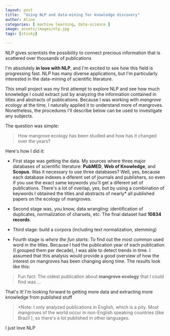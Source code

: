 ```yaml
---
layout: post
title:  "Using NLP and data-mining for knowledge discovery"
author: Aline
categories: [ machine learning, data-science ]
image: assets/images/nlp.jpg
tags: [sticky]

---
```


NLP gives scientists the possibility to connect precious information that is scattered over thousands of publications

I'm absolutely **in love with NLP**, and I'm excited to see how this field is progressing fast.
NLP has many diverse applications, but I'm particularly interested in the data-mining of scientific literature.  

This small project was my first attempt to explore NLP and see how much knowledge I could extract just by analyzing the information contained in titles and abstracts of publications.
Because I was working with _mangrove ecology_ at the time, I naturally applied it to understand more of mangroves. Nonetheless, the procedures I'll describe below can be used to investigate any subjects.


The question was simple:

> How mangrove ecology has been studied and how has it changed over the years?

Here's how I did it:

* First stage was getting the data. My sources where three major databases of scientific literature: **PubMED**, **Web of Knowledge**, and **Scopus**. Was it necessary to use three databases? Well, yes, because each database indexes a diferent set of journals and publishers, so even if you use the exact same keywords you'll get a diferent set of publications. There's a lot of overlap, yes, but by using a combination of keywords I obtained the titles and abstracts of nearly* all published papers on the ecology of mangroves.

* Second stage was, you know, data wrangling: identification of duplicates, normalization of charsets, etc. The final dataset had **10834 records**.

* Third stage: build a corpora (including text normalization, stemming)

* Fourth stage is _where the fun starts_: To find out the most common used word in the titles.
Because I had the publication year of each publication (I grouped them per decade), I was able to detect trends in time. I assumed that this analysis would provide a good overview of how the interest on mangroves has been changing along time. The results look like this:


> Fun fact: The oldest publication about **mangrove ecology** that I could find was ...

That's it! I'm looking forward to getting more data and extracting more knowledge from published stuff

> *Note: I only analyzed publications in English, which is a pity. Most mangroves of the world occur in non-English speaking  countries (like Brazil ), so there's a lot published in other languages.


 <span class="spoiler">I just love NLP</span>
